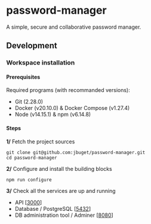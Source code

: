 # password-manager

A simple, secure and collaborative password manager.

## Development

### Workspace installation

#### Prerequisites

Required programs (with recommanded versions):
- Git (2.28.0)
- Docker (v20.10.0) & Docker Compose (v1.27.4)
- Node (v14.15.1) & npm (v6.14.8)

#### Steps

**1/** Fetch the project sources

```shell script
git clone git@github.com:jbuget/password-manager.git
cd password-manager
```

**2/** Configure and install the building blocks

```shell script
npm run configure
```

**3/** Check all the services are up and running

- API [[3000](http://localhost:3000)]
- Database / PostgreSQL [[5432](pg://admin:admin@db/password-manager)]
- DB administration tool / Adminer [[8080](http://localhost:8080)]
